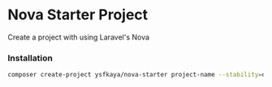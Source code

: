 # Nova Starter Project

Create a project with using Laravel's Nova

### Installation

```bash
composer create-project ysfkaya/nova-starter project-name --stability=dev
```

